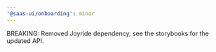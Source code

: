 ```yaml
---
'@saas-ui/onboarding': minor
---
```


BREAKING: Removed Joyride dependency, see the storybooks for the updated API.
